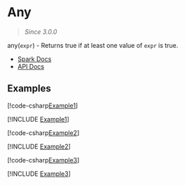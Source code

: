 ﻿# Any

> _Since 3.0.0_

any(`expr`) - Returns true if at least one value of `expr` is true.

* [Spark Docs](https://spark.apache.org/docs/latest/api/sql/index.html#any)
* [API Docs](xref:TypedSpark.NET.Columns.BooleanColumn.Any*)

## Examples

[!code-csharp[Example1](../../../TypedSpark.NET.Tests/Examples/Any.cs#Example1)]

[!INCLUDE [Example1](../../../TypedSpark.NET.Tests/Examples/__examples__/Any.Case1.md)]

[!code-csharp[Example2](../../../TypedSpark.NET.Tests/Examples/Any.cs#Example2)]

[!INCLUDE [Example2](../../../TypedSpark.NET.Tests/Examples/__examples__/Any.Case2.md)]

[!code-csharp[Example3](../../../TypedSpark.NET.Tests/Examples/Any.cs#Example3)]

[!INCLUDE [Example3](../../../TypedSpark.NET.Tests/Examples/__examples__/Any.Case3.md)]
